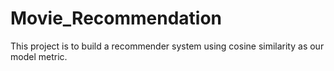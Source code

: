 # Movie_Recommendation
This project is to build a recommender system using cosine similarity as our model metric.
